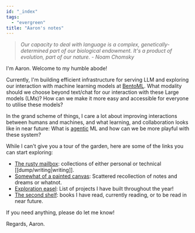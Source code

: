 ```yaml
---
id: "_index"
tags:
  - "evergreen"
title: "Aaron's notes"
---
```


> _Our capacity to deal with language is a complex, genetically-determined part of our biological endowment. It's a product of evolution, part of our nature. - Noam Chomsky_

I'm Aaron. Welcome to my humble abode!

Currently, I'm building efficient infrastructure for serving LLM and exploring
our interaction with machine learning models at [BentoML](https://www.bentoml.com/).
What modality should we choose beyond text/chat for our interaction with these Large models (LMs)?
How can we make it more easy and accessible for everyone to utilise these models?

In the grand scheme of things, I care a lot about improving interactions between
humans and machines, and what learning, and collaboration looks like in near future:
What is [agentic](https://jzhao.xyz/posts/agentic-computing) ML and how can we be more
playful with these system?

While I can't give you a tour of the garden, here are some of the links you can start exploring:

- [The rusty mailbox](/posts/): collections of either personal or technical [[dump/writing|writing]].
- [Somewhat of a painted canvas](/dump): Scattered recollection of notes and dreams or whatnot.
- [Exploration easel](/dump/projects): List of projects I have built throughout the year!
- [The second shelf](/books): books I have read, currently reading, or to be read in near future.

If you need anything, please do let me know!

Regards, Aaron.
